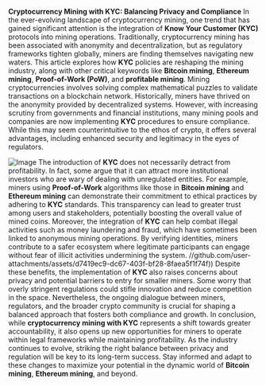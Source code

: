 **Cryptocurrency Mining with KYC: Balancing Privacy and Compliance**
In the ever-evolving landscape of cryptocurrency mining, one trend that has gained significant attention is the integration of **Know Your Customer (KYC)** protocols into mining operations. Traditionally, cryptocurrency mining has been associated with anonymity and decentralization, but as regulatory frameworks tighten globally, miners are finding themselves navigating new waters. This article explores how **KYC** policies are reshaping the mining industry, along with other critical keywords like **Bitcoin mining**, **Ethereum mining**, **Proof-of-Work (PoW)**, and **profitable mining**.
Mining cryptocurrencies involves solving complex mathematical puzzles to validate transactions on a blockchain network. Historically, miners have thrived on the anonymity provided by decentralized systems. However, with increasing scrutiny from governments and financial institutions, many mining pools and companies are now implementing **KYC** procedures to ensure compliance. While this may seem counterintuitive to the ethos of crypto, it offers several advantages, including enhanced security and legitimacy in the eyes of regulators.

![Image](https://github.com/user-attachments/assets/4a25d116-2220-4385-b08e-f287af8fcbc4)
The introduction of **KYC** does not necessarily detract from profitability. In fact, some argue that it can attract more institutional investors who are wary of dealing with unregulated entities. For example, miners using **Proof-of-Work** algorithms like those in **Bitcoin mining** and **Ethereum mining** can demonstrate their commitment to ethical practices by adhering to **KYC** standards. This transparency can lead to greater trust among users and stakeholders, potentially boosting the overall value of mined coins.
Moreover, the integration of **KYC** can help combat illegal activities such as money laundering and fraud, which have sometimes been linked to anonymous mining operations. By verifying identities, miners contribute to a safer ecosystem where legitimate participants can engage without fear of illicit activities undermining the system. 
 //github.com/user-attachments/assets/d7419ec9-dc67-403f-bf28-8faea5f1f74f))
Despite these benefits, the implementation of **KYC** also raises concerns about privacy and potential barriers to entry for smaller miners. Some worry that overly stringent regulations could stifle innovation and reduce competition in the space. Nevertheless, the ongoing dialogue between miners, regulators, and the broader crypto community is crucial for shaping a balanced approach that fosters both compliance and growth.
In conclusion, while **cryptocurrency mining with KYC** represents a shift towards greater accountability, it also opens up new opportunities for miners to operate within legal frameworks while maintaining profitability. As the industry continues to evolve, striking the right balance between privacy and regulation will be key to its long-term success. Stay informed and adapt to these changes to maximize your potential in the dynamic world of **Bitcoin mining**, **Ethereum mining**, and beyond.
